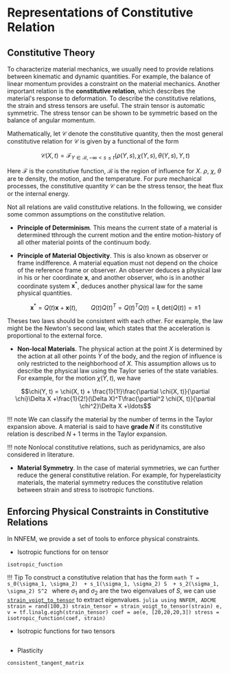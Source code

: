 # Representations of Constitutive Relation



## Constitutive Theory

To characterize material mechanics, we usually need to provide relations between kinematic and dynamic quantities. For example, the balance of linear momentum provides a constraint on the material mechanics. Another important relation is the **constitutive relation**, which describes the material's response to deformation. To describe the constitutive relations, the strain and stress tensors are useful. The strain tensor is automatic symmetric. The stress tensor can be shown to be symmetric based on the balance of angular momentum. 

Mathematically, let $\mathcal{C}$ denote the constitutive quantity, then the most general constitutive relation for $\mathcal{C}$ is given by a functional of the form 

$$\mathcal{C}(X, t) = \mathcal{F}_{Y\in \mathcal{B}, -\infty < s\leq  t} (\rho(Y, s), \chi(Y, s), \theta(Y, s), Y, t)$$

Here $\mathcal{F}$ is the constitutive function, $\mathcal{B}$ is the region of influence for $X$. $\rho$, $\chi$, $\theta$ are te density, the motion, and the temperature. For pure mechanical processes, the constitutive quantity $\mathcal{C}$ can be the stress tensor, the heat flux or the internal energy. 

Not all relations are valid constitutive relations. In the following, we consider some common assumptions on the constitutive relation. 

* **Principle of Determinism**. This means the current state of a material is determined tthrough the current motion and the entire motion-history of all other material points of the continuum body. 

* **Principle of Material Objectivity**. This is also known as observer or frame indifference. A material equation must not depend on the choice of the reference frame or observer. An observer deduces a physical law in his or her coordinate $\mathbf{x}$, and another observer, who is in another coordinate system $\mathbf{x}^*$, deduces another physical law for the same physical quantities. 

$$\mathbf{x}^* = Q(t) \mathbf{x} + \mathbf{x}(t), \qquad Q(t)Q(t)^T = Q(t)^TQ(t)=\mathbf{I}, \mathrm{det}(Q(t)) = \pm 1$$

Theses two laws should be consistent with each other. For example, the law might be the Newton's second law, which states that the acceleration is proportional to the external force. 

* **Non-local Materials**. The physical action at the point $X$ is determined by the action at all other points $Y$ of the body, and the region of influence is only restricted to the neighborhood of $X$. This assumption allows us to describe the physical law using the Taylor series of the state variables. For example, for the motion $\chi(Y, t)$, we have 

$$\chi(Y, t) = \chi(X, t) + \frac{1}{1!}\frac{\partial \chi(X, t)}{\partial \chi}\Delta X +\frac{1}{2!}(\Delta X)^T\frac{\partial^2 \chi(X, t)}{\partial \chi^2}\Delta X +\ldots$$

!!! note
    We can classify the material by the number of terms in the Taylor expansion above. A material is said to have **grade $N$** if its constitutive relation is described $N+1$ terms in the Taylor expansion. 

!!! note 
    Nonlocal constitutive relations, such as peridynamics, are also considered in literature. 

  
* **Material Symmetry**. In the case of material symmetries, we can further reduce the general constitutive relation. For example, for hyperelasticity materials, the material symmetry reduces the constitutive relation between strain and stress to isotropic functions. 


## Enforcing Physical Constraints in Constitutive Relations

In NNFEM, we provide a set of tools to enforce physical constraints. 

* Isotropic functions for on tensor

```@docs
isotropic_function
```

!!! Tip
    To construct a constitutive relation that has the form 
    ```math
    T = s_0(\sigma_1, \sigma_2)  + s_1(\sigma_1, \sigma_2) S  + s_2(\sigma_1, \sigma_2) S^2
    ```
    where $\sigma_1$ and $\sigma_2$ are the two eigenvalues of $S$, we can use [`strain_voigt_to_tensor`](@ref) to extract eigenvalues.
    ```julia
    using NNFEM, ADCME
    strain = rand(100,3)
    strain_tensor = strain_voigt_to_tensor(strain)
    e, v = tf.linalg.eigh(strain_tensor)
    coef = ae(e, [20,20,20,3])
    stress = isotropic_function(coef, strain)
    ```


* Isotropic functions for two tensors
```@docs
```

* Plasticity 
```@docs
consistent_tangent_matrix
```

